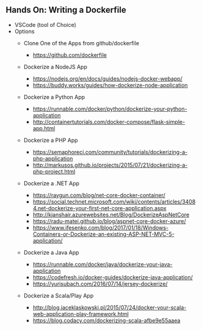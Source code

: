 ## Hands On: Writing a Dockerfile

- VSCode (tool of Choice) 
- Options
    - Clone One of the Apps from github/dockerfile
        - https://github.com/dockerfile

    - Dockerize a NodeJS App 
        - https://nodejs.org/en/docs/guides/nodejs-docker-webapp/
        - https://buddy.works/guides/how-dockerize-node-application

    - Dockerize a Python App
        - https://runnable.com/docker/python/dockerize-your-python-application
        - http://containertutorials.com/docker-compose/flask-simple-app.html

    - Dockerize a PHP App
        - https://semaphoreci.com/community/tutorials/dockerizing-a-php-application
        - http://markusos.github.io/projects/2015/07/21/dockerizing-a-php-project.html

    - Dockerize a .NET App
        - https://raygun.com/blog/net-core-docker-container/
        - https://social.technet.microsoft.com/wiki/contents/articles/34084.net-dockerize-your-first-net-core-application.aspx
        - http://kjanshair.azurewebsites.net/Blog/DockerizeAspNetCore
        - https://radu-matei.github.io/blog/aspnet-core-docker-azure/
        - https://www.ifesenko.com/blog/2017/01/18/Windows-Containers-or-Dockerize-an-existing-ASP-NET-MVC-5-application/

    - Dockerize a Java App
        - https://runnable.com/docker/java/dockerize-your-java-application
        - https://codefresh.io/docker-guides/dockerize-java-application/
        - https://yurisubach.com/2016/07/14/jersey-dockerize/

    - Dockerize a Scala/Play App
        - http://blog.jaceklaskowski.pl/2015/07/24/docker-your-scala-web-application-play-framework.html
        - https://blog.codacy.com/dockerizing-scala-afbe9e55aaea